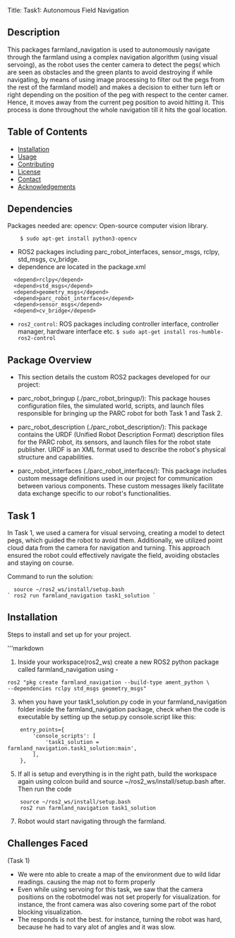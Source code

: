 Title: Task1: Autonomous Field Navigation

## Description
This packages farmland_navigation is used to autonomously navigate through the farmland using a complex navigation algorithm (using visual servoing), as the robot uses the center camera to detect the pegs( which are seen as obstacles and the green plants to avoid destroying if while navigating, by means of using image processing to filter out the pegs from the rest of the farmland model) and makes a decision to either turn left or right depending on the position of the peg with respect to the center camer. Hence, it moves away from the current peg position to avoid hitting it. This process is done throughout the whole navigation till it hits the goal location. 

## Table of Contents
- [Installation](#installation)
- [Usage](#usage)
- [Contributing](#contributing)
- [License](#license)
- [Contact](#contact)
- [Acknowledgements](#acknowledgements)
  

## Dependencies
Packages needed are: 
opencv: Open-source computer vision library.
```
    $ sudo apt-get install python3-opencv
```
- ROS2 packages including parc_robot_interfaces, sensor_msgs, rclpy, std_msgs, cv_bridge.
- dependence are located in the package.xml
```
  <depend>rclpy</depend>
  <depend>std_msgs</depend>
  <depend>geometry_msgs</depend>
  <depend>parc_robot_interfaces</depend>
  <depend>sensor_msgs</depend>
  <depend>cv_bridge</depend>
```
  
- `ros2_control`: ROS packages including controller interface, controller manager, hardware interface etc.
    `$ sudo apt-get install ros-humble-ros2-control`

## Package Overview

* This section details the custom ROS2 packages developed for our project:

* parc_robot_bringup (./parc_robot_bringup/): This package houses configuration files, the simulated world, scripts, and launch files responsible for bringing up the PARC robot for both Task 1 and Task 2.

* parc_robot_description (./parc_robot_description/): This package contains the URDF (Unified Robot Description Format) description files for the PARC robot, its sensors, and launch files for the robot state publisher. URDF is an XML format used to describe the robot's physical structure and capabilities.

* parc_robot_interfaces (./parc_robot_interfaces/): This package includes custom message definitions used in our project for communication between various components. These custom messages likely facilitate data exchange specific to our robot's functionalities.


## Task 1

In Task 1, we used a camera for visual servoing, creating a model to detect pegs, which guided the robot to avoid them. Additionally, we utilized point cloud data from the camera for navigation and turning. This approach ensured the robot could effectively navigate the field, avoiding obstacles and staying on course.

Command to run the solution:
```
  source ~/ros2_ws/install/setup.bash
` ros2 run farmland_navigation task1_solution `
```
## Installation
Steps to install and set up for your project.

'''markdown

1. Inside your workspace(ros2_ws) create a new ROS2 python package called farmland_navigation using -
```
ros2 "pkg create farmland_navigation --build-type ament_python \
--dependencies rclpy std_msgs geometry_msgs"
```

3. when you have your task1_solution.py code in your farmland_navigation folder inside the farmland_navigation package, check when the code is executable by setting up the setup.py console.script like this:
```
    entry_points={
        'console_scripts': [
            'task1_solution = farmland_navigation.task1_solution:main',
        ],
    },
```

5. If all is setup and everything is in the right path, build the workspace again using colcon build and source ~/ros2_ws/install/setup.bash after. Then run the code
```
    source ~/ros2_ws/install/setup.bash
    ros2 run farmland_navigation task1_solution
```

7. Robot would start navigating through the farmland. 


## Challenges Faced
(Task 1)
- We were nto able to create a map of the environment due to wild lidar readings. causing the map not to form properly
- Even while using servoing for this task, we saw that the camera positions on the robotmodel was not set properly for visualization. for instance, the front camera was also covering some part of the robot blocking visualization.
- The responds is not the best. for instance, turning the robot was hard, because he had to vary alot of angles and it was slow.
